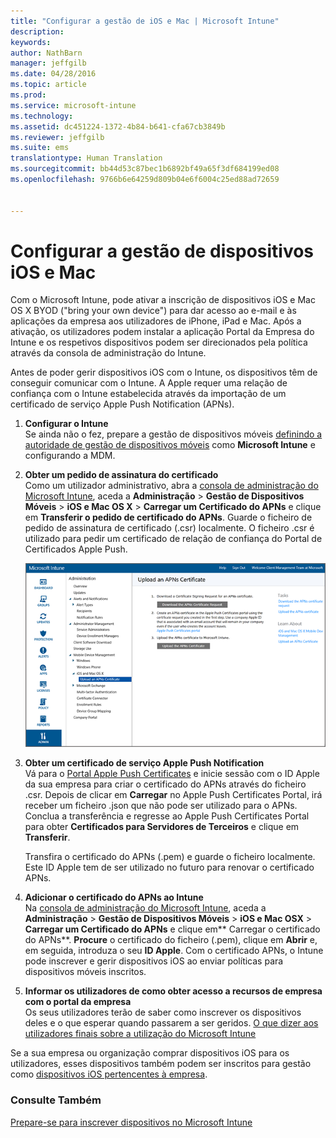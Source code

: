 ```yaml
---
title: "Configurar a gestão de iOS e Mac | Microsoft Intune"
description: 
keywords: 
author: NathBarn
manager: jeffgilb
ms.date: 04/28/2016
ms.topic: article
ms.prod: 
ms.service: microsoft-intune
ms.technology: 
ms.assetid: dc451224-1372-4b84-b641-cfa67cb3849b
ms.reviewer: jeffgilb
ms.suite: ems
translationtype: Human Translation
ms.sourcegitcommit: bb44d53c87bec1b6892bf49a65f3df684199ed08
ms.openlocfilehash: 9766b6e64259d809b04e6f6004c25ed88ad72659


---
```


# Configurar a gestão de dispositivos iOS e Mac
Com o Microsoft Intune, pode ativar a inscrição de dispositivos iOS e Mac OS X BYOD ("bring your own device") para dar acesso ao e-mail e às aplicações da empresa aos utilizadores de iPhone, iPad e Mac. Após a ativação, os utilizadores podem instalar a aplicação Portal da Empresa do Intune e os respetivos dispositivos podem ser direcionados pela política através da consola de administração do Intune.

Antes de poder gerir dispositivos iOS com o Intune, os dispositivos têm de conseguir comunicar com o Intune. A Apple requer uma relação de confiança com o Intune estabelecida através da importação de um certificado de serviço Apple Push Notification (APNs).

1.  **Configurar o Intune**<br>
    Se ainda não o fez, prepare a gestão de dispositivos móveis [definindo a autoridade de gestão de dispositivos móveis](get-ready-to-enroll-devices-in-microsoft-intune.md#set-mobile-device-management-authority) como **Microsoft Intune** e configurando a MDM.

2.  **Obter um pedido de assinatura do certificado**<br>
    Como um utilizador administrativo, abra a [consola de administração do Microsoft Intune](http://manage.microsoft.com), aceda a **Administração** &gt; **Gestão de Dispositivos Móveis** &gt; **iOS e Mac OS X** &gt; **Carregar um Certificado do APNs** e clique em **Transferir o pedido de certificado do APNs**. Guarde o ficheiro de pedido de assinatura de certificado (.csr) localmente. O ficheiro .csr é utilizado para pedir um certificado de relação de confiança do Portal de Certificados Apple Push.

    ![Caixa de diálogo Carregar certificado do APNs](../media/Intune-iOS-enrollment-with-apns.png)

3.  **Obter um certificado de serviço Apple Push Notification**<br>
    Vá para o [Portal Apple Push Certificates](http://go.microsoft.com/fwlink/?LinkId=269844) e inicie sessão com o ID Apple da sua empresa para criar o certificado do APNs através do ficheiro .csr. Depois de clicar em **Carregar** no Apple Push Certificates Portal, irá receber um ficheiro .json que não pode ser utilizado para o APNs. Conclua a transferência e regresse ao Apple Push Certificates Portal para obter **Certificados para Servidores de Terceiros** e clique em **Transferir**.

    Transfira o certificado do APNs (.pem) e guarde o ficheiro localmente. Este ID Apple tem de ser utilizado no futuro para renovar o certificado APNs.

4.  **Adicionar o certificado do APNs ao Intune**<br>
    Na [consola de administração do Microsoft Intune](http://manage.microsoft.com), aceda a **Administração** &gt; **Gestão de Dispositivos Móveis** &gt; **iOS e Mac OSX** &gt; **Carregar um Certificado do APNs** e clique em** Carregar o certificado do APNs**. **Procure** o certificado do ficheiro (.pem), clique em **Abrir** e, em seguida, introduza o seu **ID Apple**. Com o certificado APNs, o Intune pode inscrever e gerir dispositivos iOS ao enviar políticas para dispositivos móveis inscritos.

5.  **Informar os utilizadores de como obter acesso a recursos de empresa com o portal da empresa**<br>
    Os seus utilizadores terão de saber como inscrever os dispositivos deles e o que esperar quando passarem a ser geridos. [O que dizer aos utilizadores finais sobre a utilização do Microsoft Intune](what-to-tell-your-end-users-about-using-microsoft-intune.md)

Se a sua empresa ou organização comprar dispositivos iOS para os utilizadores, esses dispositivos também podem ser inscritos para gestão como [dispositivos iOS pertencentes à empresa](enroll-corporate-owned-ios-devices-in-microsoft-intune.md).

### Consulte Também
[Prepare-se para inscrever dispositivos no Microsoft Intune](get-ready-to-enroll-devices-in-microsoft-intune.md)



<!--HONumber=Jun16_HO4-->


